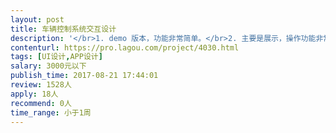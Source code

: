 ```yaml
---                
layout: post       
title: 车辆控制系统交互设计           
description: '</br>1. demo 版本，功能非常简单。</br>2. 主要是展示，操作功能非常少。</br>3. 可参考一些自动驾驶的系统展示。</br>'     
contenturl: https://pro.lagou.com/project/4030.html      
tags: [UI设计,APP设计]            
salary: 3000元以下          
publish_time: 2017-08-21 17:44:01         
review: 1528人                   
apply: 18人                   
recommend: 0人                   
time_range: 小于1周              
---                 
```

